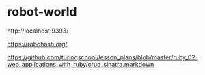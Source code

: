 # robot-world

http://localhost:9393/

https://robohash.org/

https://github.com/turingschool/lesson_plans/blob/master/ruby_02-web_applications_with_ruby/crud_sinatra.markdown
